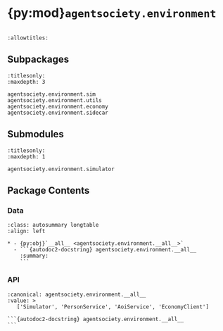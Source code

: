 # {py:mod}`agentsociety.environment`

```{py:module} agentsociety.environment
```

```{autodoc2-docstring} agentsociety.environment
:allowtitles:
```

## Subpackages

```{toctree}
:titlesonly:
:maxdepth: 3

agentsociety.environment.sim
agentsociety.environment.utils
agentsociety.environment.economy
agentsociety.environment.sidecar
```

## Submodules

```{toctree}
:titlesonly:
:maxdepth: 1

agentsociety.environment.simulator
```

## Package Contents

### Data

````{list-table}
:class: autosummary longtable
:align: left

* - {py:obj}`__all__ <agentsociety.environment.__all__>`
  - ```{autodoc2-docstring} agentsociety.environment.__all__
    :summary:
    ```
````

### API

````{py:data} __all__
:canonical: agentsociety.environment.__all__
:value: >
   ['Simulator', 'PersonService', 'AoiService', 'EconomyClient']

```{autodoc2-docstring} agentsociety.environment.__all__
```

````
